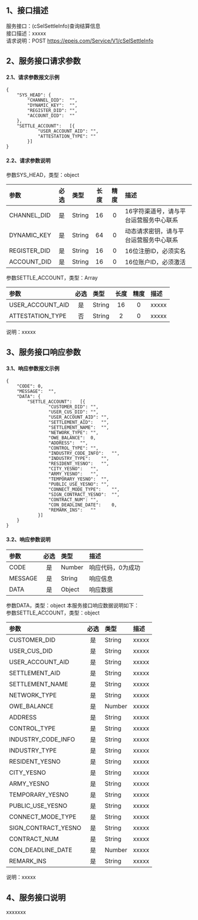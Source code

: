 ## 1、接口描述  
服务接口：(cSelSettleInfo)查询结算信息  
接口描述：xxxxx  
请求说明：POST https://epeis.com/Service/V1/cSelSettleInfo  
  
## 2、服务接口请求参数  
#### 2.1、请求参数报文示例  
~~~  
{
	"SYS_HEAD":	{
		"CHANNEL_DID":	"",
		"DYNAMIC_KEY":	"",
		"REGISTER_DID":	"",
		"ACCOUNT_DID":	""
	},
	"SETTLE_ACCOUNT":	[{
			"USER_ACCOUNT_AID":	"",
			"ATTESTATION_TYPE":	""
		}]
}  
~~~  
#### 2.2、请求参数说明  
参数SYS_HEAD，类型：object  
  
| 参数 | 必选 | 类型 | 长度 | 精度 | 描述 |  
| :----------------- | :----: | :-------- | :----: | :----: | :---------------- |  
| CHANNEL_DID | 是 | String | 16 | 0 | 16字符渠道号，请与平台运营服务中心联系 |  
| DYNAMIC_KEY | 是 | String | 64 | 0 | 动态请求密钥，请与平台运营服务中心联系 |  
| REGISTER_DID      |  是  | String   | 16 | 0 | 16位注册ID，必须实名 |  
| ACCOUNT_DID       |  是  | String   | 16 | 0 | 16位账户ID，必须激活 |  
  
参数SETTLE_ACCOUNT，类型：Array  
  
| 参数              | 必选 | 类型     | 长度 | 精度 | 描述             |  
| :----------------- | :----: | :-------- | :----: | :----: | :---------------- |  
| USER_ACCOUNT_AID |  是  | String   | 16 | 0 | xxxxx |  
| ATTESTATION_TYPE |  否  | String   | 2 | 0 | xxxxx |  
  
说明：xxxxx  
  
## 3、服务接口响应参数  
#### 3.1、响应参数报文示例  
~~~  
{
	"CODE":	0,
	"MESSAGE":	"",
	"DATA":	{
		"SETTLE_ACCOUNT":	[{
				"CUSTOMER_DID":	"",
				"USER_CUS_DID":	"",
				"USER_ACCOUNT_AID":	"",
				"SETTLEMENT_AID":	"",
				"SETTLEMENT_NAME":	"",
				"NETWORK_TYPE":	"",
				"OWE_BALANCE":	0,
				"ADDRESS":	"",
				"CONTROL_TYPE":	"",
				"INDUSTRY_CODE_INFO":	"",
				"INDUSTRY_TYPE":	"",
				"RESIDENT_YESNO":	"",
				"CITY_YESNO":	"",
				"ARMY_YESNO":	"",
				"TEMPORARY_YESNO":	"",
				"PUBLIC_USE_YESNO":	"",
				"CONNECT_MODE_TYPE":	"",
				"SIGN_CONTRACT_YESNO":	"",
				"CONTRACT_NUM":	"",
				"CON_DEADLINE_DATE":	0,
				"REMARK_INS":	""
			}]
	}
}  
~~~  
#### 3.2、响应参数说明  
  
| 参数              | 必选 | 类型     | 描述             |  
| :----------------- | :----: | :-------- | :---------------- |  
| CODE | 是 | Number | 响应代码，0为成功 |  
| MESSAGE | 是 | String | 响应信息 |  
| DATA | 是 | Object | 响应数据 |  
  
参数DATA，类型：object 本服务接口响应数据说明如下：  
参数SETTLE_ACCOUNT，类型：object  
  

| 参数              | 必选 | 类型     | 描述             |  
| :----------------- | :----: | :-------- | :---------------- |  
| CUSTOMER_DID |  是  | String   | xxxxx |  
| USER_CUS_DID |  是  | String   | xxxxx |  
| USER_ACCOUNT_AID |  是  | String   | xxxxx |  
| SETTLEMENT_AID |  是  | String   | xxxxx |  
| SETTLEMENT_NAME |  是  | String   | xxxxx |  
| NETWORK_TYPE |  是  | String   | xxxxx |  
| OWE_BALANCE |  是  | Number   | xxxxx |  
| ADDRESS |  是  | String   | xxxxx |  
| CONTROL_TYPE |  是  | String   | xxxxx |  
| INDUSTRY_CODE_INFO |  是  | String   | xxxxx |  
| INDUSTRY_TYPE |  是  | String   | xxxxx |  
| RESIDENT_YESNO |  是  | String   | xxxxx |  
| CITY_YESNO |  是  | String   | xxxxx |  
| ARMY_YESNO |  是  | String   | xxxxx |  
| TEMPORARY_YESNO |  是  | String   | xxxxx |  
| PUBLIC_USE_YESNO |  是  | String   | xxxxx |  
| CONNECT_MODE_TYPE |  是  | String   | xxxxx |  
| SIGN_CONTRACT_YESNO |  是  | String   | xxxxx |  
| CONTRACT_NUM |  是  | String   | xxxxx |  
| CON_DEADLINE_DATE |  是  | Number   | xxxxx |  
| REMARK_INS |  是  | String   | xxxxx |  
  
说明：xxxxx  
## 4、服务接口说明  
xxxxxxx  
